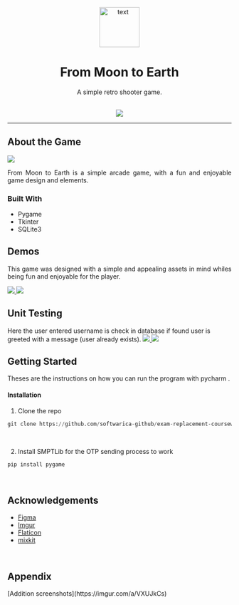 <p align="center">
<a href="https://github.com/softwarica-github/exam-replacement-coursework-st4000cem-AlexxyQQ">
<img  src = "https://i.imgur.com/wQISZoe.png" width="90" alt="text" >
</a>
</p>

<h1 align="center">From Moon to Earth </h1>
<p align="center">
A simple retro shooter game.
</p>

<p align="center">
<br>
<a href="https://github.com/AlexxyQQ"> <img src="https://img.shields.io/badge/-AlexxyQQ-yellow" /> </a>
</p>

<hr>

<h2>About the Game</h2>
<a href="https://github.com/softwarica-github/exam-replacement-coursework-st4000cem-AlexxyQQ">
<img  src = "https://i.imgur.com/OwDiii0.png" >
</a>
<br>

<p align="Justify">
From Moon to Earth is a simple arcade game, with a fun and enjoyable game design and elements.
</p>

<h3>Built With</h3>

- Pygame
- Tkinter
- SQLite3

<h2>Demos</h2>
<p align="Justify">
This game was designed with a simple and appealing assets in mind whiles being fun and enjoyable for the player.

</p>
<a href="https://github.com/softwarica-github/exam-replacement-coursework-st4000cem-AlexxyQQ">
<img  src = "https://i.imgur.com/2qJQjHz.gif" >
</a>

<a href="https://i.ibb.co/f9vGd0j/ezgif-com-gif-maker-1.gif">
<img src = "https://i.ibb.co/f9vGd0j/ezgif-com-gif-maker-1.gif" >
</a>

<h2>Unit Testing</h2>

Here the user entered username is check in database if found user is greeted with a message (user already exists).
<a href="https://github.com/softwarica-github/exam-replacement-coursework-st4000cem-AlexxyQQ">
<img  src = "https://i.imgur.com/43hGdgK.png" >
</a>
<a href="https://github.com/softwarica-github/exam-replacement-coursework-st4000cem-AlexxyQQ">
<img  src = "https://i.imgur.com/BoG28xO.png" >
</a>

<h2>Getting Started</h2>

Theses are the instructions on how you can run the program with pycharm .

<h4>Installation</h4>

1. Clone the repo<br>

```python
git clone https://github.com/softwarica-github/exam-replacement-coursework-st4000cem-AlexxyQQ
```

   <br>


2. Install SMPTLib for the OTP sending process to work<br>

```python
pip install pygame
```

<br>

<h2>Acknowledgements</h2>

- [Figma](https://www.figma.com)
- [Imgur](https://imgur.com)
- [Flaticon](https://www.flaticon.com)
- [mixkit](https://mixkit.co)

<br>

<h2>Appendix</h2>
[Addition screenshots](https://imgur.com/a/VXUJkCs)
